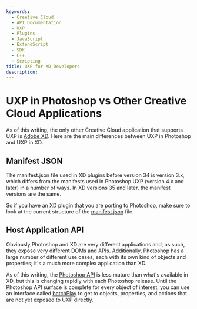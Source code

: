 ```yaml
---
keywords:
  - Creative Cloud
  - API Documentation
  - UXP
  - Plugins
  - JavaScript
  - ExtendScript
  - SDK
  - C++
  - Scripting
title: UXP for XD Developers
description:
---
```


# UXP in Photoshop vs Other Creative Cloud Applications

As of this writing, the only other Creative Cloud application that supports UXP is [Adobe XD](https://developer.adobe.com/xd/uxp/). Here are the main differences between UXP in Photoshop and UXP in XD.

## Manifest JSON
The manifest.json file used in XD plugins before version 34 is version 3.x, which differs from the manifests used in Photoshop UXP (version 4.x and later) in a number of ways. In XD versions 35 and later, the manifest versions are the same.

So if you have an XD plugin that you are porting to Photoshop, make sure to look at the current structure of the [manifest.json](/guides/uxp_guide/uxp-misc/manifest-v4/) file.

## Host Application API
Obviously Photoshop and XD are very different applications and, as such, they expose very different DOMs and APIs. Additionally, Photoshop has a large number of different use cases, each with its own kind of objects and properties; it's a much more complex application than XD.

As of this writing, the [Photoshop API](/ps_reference) is less mature than what's available in XD, but this is changing rapidly with each Photoshop release. Until the Photoshop API surface is complete for every object of interest, you can use an interface called [batchPlay](/ps_reference/media/batchplay) to get to objects, properties, and actions that are not yet exposed to UXP directly.